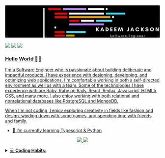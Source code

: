 <!-- Banner -->
![Uh oh my banner didn't load!](https://github.com/Cro5s/Cro5s/blob/main/assets/banner_edit.png)

<!-- Social Shields -->
<a href="https://www.linkedin.com/in/kadeem-jackson-4349348a/" target="_blank"><img src="https://img.shields.io/badge/linkedin-%230077B5.svg?&style=for-the-badge&logo=linkedin&logoColor=white" /></a>
<a href="https://www.instagram.com/deemyjackson/" target="_blank"><img src="https://img.shields.io/badge/instagram-%23E4405F.svg?&style=for-the-badge&logo=instagram&logoColor=white" /></a> 
<a href="https://www.kadeemjackson.dev" target="_blank"><img src="https://img.shields.io/badge/portfolio-%2300C244.svg?&style=for-the-badge&logo=portfolio&logoColor=white">

<!-- Unused Shields [<img src="https://img.shields.io/badge/twitter-%231DA1F2.svg?&style=for-the-badge&logo=twitter&logoColor=white" />](https://twitter.com/USERNAME) [<img src="https://img.shields.io/badge/medium-%2312100E.svg?&style=for-the-badge&logo=medium&logoColor=white" />](https://medium.com/USERNAME)  [<img src = "https://img.shields.io/badge/facebook-%231877F2.svg?&style=for-the-badge&logo=facebook&logoColor=white">](https://www.facebook.com/USERNAME) -->
<!-- Find a ton of other badges here! https://github.com/alexandresanlim/Badges4-README.md-Profile -->

<!-- Github Visits -->
<!-- [![Visits Badge](https://badges.pufler.dev/visits/cro5s/cro5s)](https://badges.pufler.dev) -->
<!-- [![Years Badge](https://badges.pufler.dev/years/cro5s)](https://badges.pufler.dev) -->
<!-- <img src="https://badges.pufler.dev/visits/cro5s/cro5s"> -->

<!-- The good stuff -->
### Hello World 👋🏾 
I'm a Software Engineer who is passionate about building deliberate and impactful products. I have experience with designing, developing, and optimizing web applications. I'm comfortable working in both a self-directed environment as well as with a team. Some of the technologies I have experience with are Ruby, Ruby on Rails, React, Redux, Javascript, HTML5, CSS, and many more. I also enjoy working with both relational and nonrelational databases like PostgreSQL and MongoDB.

When I'm not coding, I enjoy exploring creativity in fields like fashion and design, winding down with some games, and spending time with friends and family.

- 🌱 I’m currently learning Typescript & Python

<p align = "center">
  <img src = "https://github-readme-stats.vercel.app/api?username=cro5s&show_icons=true&count_private=true&custom_title=Kadeem's GitHub Stats&bg_color=000000&title_color=FF0000&text_color=FFFFFF&icon_color=9F55FF">
  <img src = "https://github-readme-stats.vercel.app/api/top-langs/?username=cro5s&layout=compact&bg_color=000000&title_color=61DAFB&text_color=FFFFFF">
</p>

<details> 
 <summary>💻 <b> Coding Habits</b>: </summary>

<!--START_SECTION:waka-->
![Profile Views](http://img.shields.io/badge/Profile%20Views-0-blue)

**🐱 My Github Data** 

> 🏆 861 Contributions in the Year 2020
 > 
> 📦 84.8 kB Used in Github's Storage 
 > 
> 💼 Opted to Hire
 > 
> 📜 12 Public Repositories
 > 
> 🔑 7 Private Repositories 

**I'm a Night 🦉** 

```text
🌞 Morning    26 commits     █░░░░░░░░░░░░░░░░░░░░░░░░   3.83% 
🌆 Daytime    212 commits    ███████░░░░░░░░░░░░░░░░░░   31.27% 
🌃 Evening    318 commits    ███████████░░░░░░░░░░░░░░   46.9% 
🌙 Night      122 commits    ████░░░░░░░░░░░░░░░░░░░░░   17.99%

```
📅 **I'm Most Productive on Wednesday** 

```text
Monday       106 commits    ████░░░░░░░░░░░░░░░░░░░░░   15.63% 
Tuesday      123 commits    ████░░░░░░░░░░░░░░░░░░░░░   18.14% 
Wednesday    128 commits    ████░░░░░░░░░░░░░░░░░░░░░   18.88% 
Thursday     116 commits    ████░░░░░░░░░░░░░░░░░░░░░   17.11% 
Friday       109 commits    ████░░░░░░░░░░░░░░░░░░░░░   16.08% 
Saturday     49 commits     █░░░░░░░░░░░░░░░░░░░░░░░░   7.23% 
Sunday       47 commits     █░░░░░░░░░░░░░░░░░░░░░░░░   6.93%

```


📊 **This Week I Spent My Time On** 

```text
🔥 Editors: 
VS Code                  2 hrs 46 mins       █████████████████████████   100.0%

```

**I Mostly Code in JavaScript** 

```text
JavaScript               12 repos            █████████████░░░░░░░░░░░░   54.55% 
Ruby                     4 repos             ████░░░░░░░░░░░░░░░░░░░░░   18.18% 
Python                   2 repos             ██░░░░░░░░░░░░░░░░░░░░░░░   9.09% 
CSS                      1 repo              █░░░░░░░░░░░░░░░░░░░░░░░░   4.55% 
Swift                    1 repo              █░░░░░░░░░░░░░░░░░░░░░░░░   4.55%

```



<!--END_SECTION:waka-->

</details>

<!--
**Cro5s/Cro5s** is a ✨ _special_ ✨ repository because its `README.md` (this file) appears on your GitHub profile.

Here are some ideas to get you started:

- 🔭 I’m currently working on ...
- 🌱 I’m currently learning ...
- 👯 I’m looking to collaborate on ...
- 🤔 I’m looking for help with ...
- 💬 Ask me about ...
- 📫 How to reach me: ...
- 😄 Pronouns: ...
- ⚡ Fun fact: ...
-->
